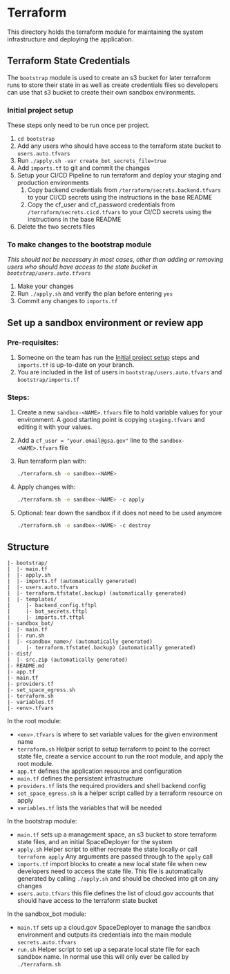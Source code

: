 # Terraform

This directory holds the terraform module for maintaining the system infrastructure and deploying the application.

## Terraform State Credentials

The `bootstrap` module is used to create an s3 bucket for later terraform runs to store their state in as well as
create credentials files so developers can use that s3 bucket to create their own sandbox environments.

### Initial project setup

These steps only need to be run once per project.

1. `cd bootstrap`
1. Add any users who should have access to the terraform state bucket to `users.auto.tfvars`
1. Run `./apply.sh -var create_bot_secrets_file=true`
1. Add `imports.tf` to git and commit the changes
1. Setup your CI/CD Pipeline to run terraform and deploy your staging and production environments
    1. Copy backend credentials from `/terraform/secrets.backend.tfvars` to your CI/CD secrets using the instructions in the base README
    1. Copy the cf_user and cf_password credentials from `/terraform/secrets.cicd.tfvars` to your CI/CD secrets using the instructions in the base README
1. Delete the two secrets files

### To make changes to the bootstrap module

*This should not be necessary in most cases, other than adding or removing users who should have access to the state bucket in `bootstrap/users.auto.tfvars`*

1. Make your changes
1. Run `./apply.sh` and verify the plan before entering `yes`
1. Commit any changes to `imports.tf`

## Set up a sandbox environment or review app

### Pre-requisites:

1. Someone on the team has run the [Initial project setup](#initial-project-setup) steps and `imports.tf` is up-to-date on your branch.
1. You are included in the list of users in `bootstrap/users.auto.tfvars` and `bootstrap/imports.tf`

### Steps:

1. Create a new `sandbox-<NAME>.tfvars` file to hold variable values for your environment. A good starting point is copying `staging.tfvars` and editing it with your values.
1. Add a `cf_user = "your.email@gsa.gov"` line to the `sandbox-<NAME>.tfvars` file

1. Run terraform plan with:
    ```bash
    ./terraform.sh -e sandbox-<NAME>
    ```

1. Apply changes with:
    ```bash
    ./terraform.sh -e sandbox-<NAME> -c apply
    ```

1. Optional: tear down the sandbox if it does not need to be used anymore
    ```bash
    ./terraform.sh -e sandbox-<NAME> -c destroy
    ```

## Structure

```
|- bootstrap/
|  |- main.tf
|  |- apply.sh
|  |- imports.tf (automatically generated)
|  |- users.auto.tfvars
|  |- terraform.tfstate(.backup) (automatically generated)
|  |- templates/
|     |- backend_config.tftpl
|     |- bot_secrets.tftpl
|     |- imports.tf.tftpl
|- sandbox_bot/
|  |- main.tf
|  |- run.sh
|  |- <sandbox_name>/ (automatically generated)
|     |- terraform.tfstate(.backup) (automatically generated)
|- dist/
|  |- src.zip (automatically generated)
|- README.md
|- app.tf
|- main.tf
|- providers.tf
|- set_space_egress.sh
|- terraform.sh
|- variables.tf
|- <env>.tfvars
```

In the root module:
- `<env>.tfvars` is where to set variable values for the given environment name
- `terraform.sh` Helper script to setup terraform to point to the correct state file, create a service account to run the root module, and apply the root module.
- `app.tf` defines the application resource and configuration
- `main.tf` defines the persistent infrastructure
- `providers.tf` lists the required providers and shell backend config
- `set_space_egress.sh` is a helper script called by a terraform resource on apply
- `variables.tf` lists the variables that will be needed

In the bootstrap module:
- `main.tf` sets up a management space, an s3 bucket to store terraform state files, and an initial SpaceDeployer for the system
- `apply.sh` Helper script to either recreate the state locally or call `terraform apply` Any arguments are passed through to the `apply` call
- `imports.tf` import blocks to create a new local state file when new developers need to access the state file. This file is automatically generated by calling `./apply.sh` and should be checked into git on any changes
- `users.auto.tfvars` this file defines the list of cloud.gov accounts that should have access to the terraform state bucket

In the sandbox_bot module:
- `main.tf` sets up a cloud.gov SpaceDeployer to manage the sandbox environment and outputs its credentials into the main module `secrets.auto.tfvars`
- `run.sh` Helper script to set up a separate local state file for each sandbox name. In normal use this will only ever be called by `./terraform.sh`
